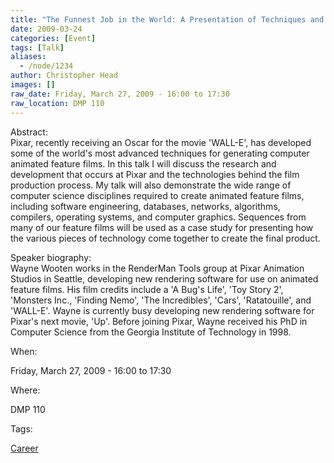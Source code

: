 ```yaml
---
title: "The Funnest Job in the World: A Presentation of Techniques and Technologies Used to Create Pixar's Animated Films"
date: 2009-03-24
categories: [Event]
tags: [Talk]
aliases:
  - /node/1234
author: Christopher Head
images: []
raw_date: Friday, March 27, 2009 - 16:00 to 17:30
raw_location: DMP 110
---
```


Abstract: \
Pixar, recently receiving an Oscar for the movie 'WALL-E', has developed some of the world's most advanced techniques for generating computer animated feature films. In this talk I will discuss the research and development that occurs at Pixar and the technologies behind the film production process. My talk will also demonstrate the wide range of computer science disciplines required to create animated feature films, including software engineering, databases, networks, algorithms, compilers, operating systems, and computer graphics. Sequences from many of our feature films will be used as a case study for presenting how the various pieces of technology come together to create the final product.

Speaker biography: \
Wayne Wooten works in the RenderMan Tools group at Pixar Animation Studios in Seattle, developing new rendering software for use on animated feature films. His film credits include a 'A Bug's Life', 'Toy Story 2', 'Monsters Inc., 'Finding Nemo', 'The Incredibles', 'Cars', 'Ratatouille', and 'WALL-E'. Wayne is currently busy developing new rendering software for Pixar's next movie, 'Up'. Before joining Pixar, Wayne received his PhD in Computer Science from the Georgia Institute of Technology in 1998.

When: 

Friday, March 27, 2009 - 16:00 to 17:30

Where: 

DMP 110

Tags: 

[Career](/career)
